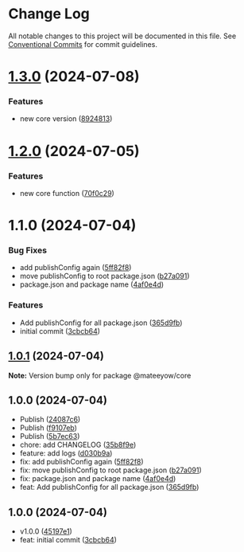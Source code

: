 # Change Log

All notable changes to this project will be documented in this file.
See [Conventional Commits](https://conventionalcommits.org) for commit guidelines.

# [1.3.0](https://github.com/mateeyow/monorepo-poc/compare/@mateeyow/core@1.2.0...@mateeyow/core@1.3.0) (2024-07-08)


### Features

* new core version ([8924813](https://github.com/mateeyow/monorepo-poc/commit/8924813309df94c3c1fbb499663b5091149311a7))





# [1.2.0](https://github.com/mateeyow/monorepo-poc/compare/@mateeyow/core@1.1.0...@mateeyow/core@1.2.0) (2024-07-05)


### Features

* new core function ([70f0c29](https://github.com/mateeyow/monorepo-poc/commit/70f0c29da81295d60f275691e2ff55db7fd1570b))





# 1.1.0 (2024-07-04)


### Bug Fixes

* add publishConfig again ([5ff82f8](https://github.com/mateeyow/monorepo-poc/commit/5ff82f866e98ea18510b60f073caa4f78e5b32d6))
* move publishConfig to root package.json ([b27a091](https://github.com/mateeyow/monorepo-poc/commit/b27a091af39f801bcbe71848447303c64405042d))
* package.json and package name ([4af0e4d](https://github.com/mateeyow/monorepo-poc/commit/4af0e4d6fa1fe2b63dd57eade85a68d19b3b1470))


### Features

* Add publishConfig for all package.json ([365d9fb](https://github.com/mateeyow/monorepo-poc/commit/365d9fb4813422cd1188cc6c17a6c9305692c60e))
* initial commit ([3cbcb64](https://github.com/mateeyow/monorepo-poc/commit/3cbcb64a779e4823e87d78d28445297c7cb99fc3))





## [1.0.1](https://github.com/mateeyow/monorepo-poc/compare/@mateeyow/core@1.0.2...@mateeyow/core@1.0.1) (2024-07-04)

**Note:** Version bump only for package @mateeyow/core





## 1.0.0 (2024-07-04)

* Publish ([24087c6](https://github.com/mateeyow/monorepo-poc/commit/24087c6))
* Publish ([f9107eb](https://github.com/mateeyow/monorepo-poc/commit/f9107eb))
* Publish ([5b7ec63](https://github.com/mateeyow/monorepo-poc/commit/5b7ec63))
* chore: add CHANGELOG ([35b8f9e](https://github.com/mateeyow/monorepo-poc/commit/35b8f9e))
* feature: add logs ([d030b9a](https://github.com/mateeyow/monorepo-poc/commit/d030b9a))
* fix: add publishConfig again ([5ff82f8](https://github.com/mateeyow/monorepo-poc/commit/5ff82f8))
* fix: move publishConfig to root package.json ([b27a091](https://github.com/mateeyow/monorepo-poc/commit/b27a091))
* fix: package.json and package name ([4af0e4d](https://github.com/mateeyow/monorepo-poc/commit/4af0e4d))
* feat: Add publishConfig for all package.json ([365d9fb](https://github.com/mateeyow/monorepo-poc/commit/365d9fb))



## 1.0.0 (2024-07-04)

* v1.0.0 ([45197e1](https://github.com/mateeyow/monorepo-poc/commit/45197e1))
* feat: initial commit ([3cbcb64](https://github.com/mateeyow/monorepo-poc/commit/3cbcb64))

